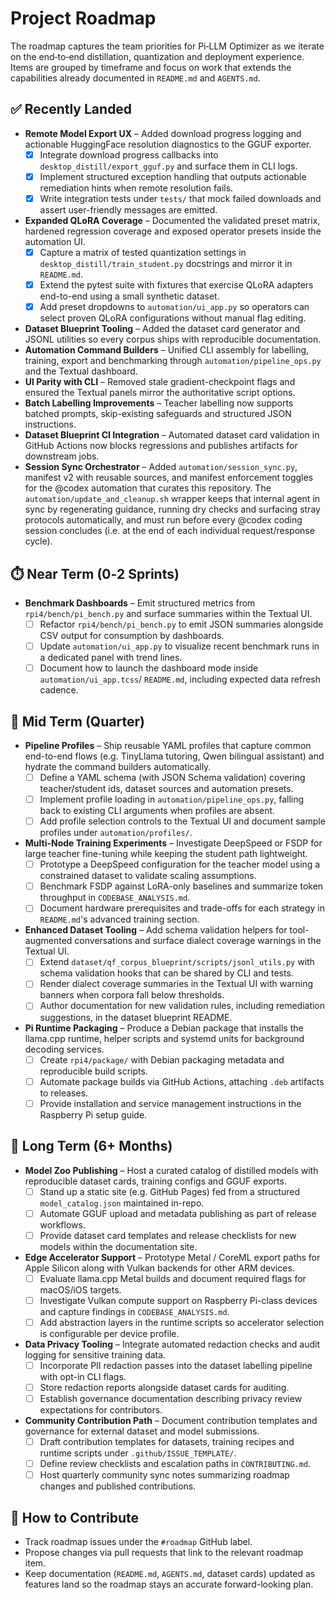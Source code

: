 # Project Roadmap

The roadmap captures the team priorities for Pi‑LLM Optimizer as we
iterate on the end‑to‑end distillation, quantization and deployment
experience. Items are grouped by timeframe and focus on work that
extends the capabilities already documented in `README.md` and
`AGENTS.md`.

## ✅ Recently Landed

- **Remote Model Export UX** – Added download progress logging and actionable HuggingFace resolution diagnostics to the GGUF exporter.
  - [x] Integrate download progress callbacks into `desktop_distill/export_gguf.py` and surface them in CLI logs.
  - [x] Implement structured exception handling that outputs actionable remediation hints when remote resolution fails.
  - [x] Write integration tests under `tests/` that mock failed downloads and assert user-friendly messages are emitted.
- **Expanded QLoRA Coverage** – Documented the validated preset matrix, hardened regression coverage and exposed operator presets inside the automation UI.
  - [x] Capture a matrix of tested quantization settings in `desktop_distill/train_student.py` docstrings and mirror it in `README.md`.
  - [x] Extend the pytest suite with fixtures that exercise QLoRA adapters end-to-end using a small synthetic dataset.
  - [x] Add preset dropdowns to `automation/ui_app.py` so operators can select proven QLoRA configurations without manual flag editing.
- **Dataset Blueprint Tooling** – Added the dataset card generator and JSONL utilities so every corpus ships with reproducible documentation.
- **Automation Command Builders** – Unified CLI assembly for labelling, training, export and benchmarking through `automation/pipeline_ops.py` and the Textual dashboard.
- **UI Parity with CLI** – Removed stale gradient-checkpoint flags and ensured the Textual panels mirror the authoritative script options.
- **Batch Labelling Improvements** – Teacher labelling now supports batched prompts, skip-existing safeguards and structured JSON instructions.
- **Dataset Blueprint CI Integration** – Automated dataset card validation in GitHub Actions now blocks regressions and publishes artifacts for downstream jobs.
- **Session Sync Orchestrator** – Added `automation/session_sync.py`, manifest v2 with reusable sources, and manifest enforcement toggles for the @codex automation that curates this repository. The `automation/update_and_cleanup.sh` wrapper keeps that internal agent in sync by regenerating guidance, running dry checks and surfacing stray protocols automatically, and must run before every @codex coding session concludes (i.e. at the end of each individual request/response cycle).

## ⏱️ Near Term (0‑2 Sprints)

- **Benchmark Dashboards** – Emit structured metrics from `rpi4/bench/pi_bench.py` and surface summaries within the Textual UI.
  - [ ] Refactor `rpi4/bench/pi_bench.py` to emit JSON summaries alongside CSV output for consumption by dashboards.
  - [ ] Update `automation/ui_app.py` to visualize recent benchmark runs in a dedicated panel with trend lines.
  - [ ] Document how to launch the dashboard mode inside `automation/ui_app.tcss`/ `README.md`, including expected data refresh cadence.

## 🔭 Mid Term (Quarter)

- **Pipeline Profiles** – Ship reusable YAML profiles that capture common end-to-end flows (e.g. TinyLlama tutoring, Qwen bilingual assistant) and hydrate the command builders automatically.
  - [ ] Define a YAML schema (with JSON Schema validation) covering teacher/student ids, dataset sources and automation presets.
  - [ ] Implement profile loading in `automation/pipeline_ops.py`, falling back to existing CLI arguments when profiles are absent.
  - [ ] Add profile selection controls to the Textual UI and document sample profiles under `automation/profiles/`.
- **Multi-Node Training Experiments** – Investigate DeepSpeed or FSDP for large teacher fine-tuning while keeping the student path lightweight.
  - [ ] Prototype a DeepSpeed configuration for the teacher model using a constrained dataset to validate scaling assumptions.
  - [ ] Benchmark FSDP against LoRA-only baselines and summarize token throughput in `CODEBASE_ANALYSIS.md`.
  - [ ] Document hardware prerequisites and trade-offs for each strategy in `README.md`'s advanced training section.
- **Enhanced Dataset Tooling** – Add schema validation helpers for tool-augmented conversations and surface dialect coverage warnings in the Textual UI.
  - [ ] Extend `dataset/qf_corpus_blueprint/scripts/jsonl_utils.py` with schema validation hooks that can be shared by CLI and tests.
  - [ ] Render dialect coverage summaries in the Textual UI with warning banners when corpora fall below thresholds.
  - [ ] Author documentation for new validation rules, including remediation suggestions, in the dataset blueprint README.
- **Pi Runtime Packaging** – Produce a Debian package that installs the llama.cpp runtime, helper scripts and systemd units for background decoding services.
  - [ ] Create `rpi4/package/` with Debian packaging metadata and reproducible build scripts.
  - [ ] Automate package builds via GitHub Actions, attaching `.deb` artifacts to releases.
  - [ ] Provide installation and service management instructions in the Raspberry Pi setup guide.

## 🧭 Long Term (6+ Months)

- **Model Zoo Publishing** – Host a curated catalog of distilled models with reproducible dataset cards, training configs and GGUF exports.
  - [ ] Stand up a static site (e.g. GitHub Pages) fed from a structured `model_catalog.json` maintained in-repo.
  - [ ] Automate GGUF upload and metadata publishing as part of release workflows.
  - [ ] Provide dataset card templates and release checklists for new models within the documentation site.
- **Edge Accelerator Support** – Prototype Metal / CoreML export paths for Apple Silicon along with Vulkan backends for other ARM devices.
  - [ ] Evaluate llama.cpp Metal builds and document required flags for macOS/iOS targets.
  - [ ] Investigate Vulkan compute support on Raspberry Pi-class devices and capture findings in `CODEBASE_ANALYSIS.md`.
  - [ ] Add abstraction layers in the runtime scripts so accelerator selection is configurable per device profile.
- **Data Privacy Tooling** – Integrate automated redaction checks and audit logging for sensitive training data.
  - [ ] Incorporate PII redaction passes into the dataset labelling pipeline with opt-in CLI flags.
  - [ ] Store redaction reports alongside dataset cards for auditing.
  - [ ] Establish governance documentation describing privacy review expectations for contributors.
- **Community Contribution Path** – Document contribution templates and governance for external dataset and model submissions.
  - [ ] Draft contribution templates for datasets, training recipes and runtime scripts under `.github/ISSUE_TEMPLATE/`.
  - [ ] Define review checklists and escalation paths in `CONTRIBUTING.md`.
  - [ ] Host quarterly community sync notes summarizing roadmap changes and published contributions.

## 📌 How to Contribute

- Track roadmap issues under the `#roadmap` GitHub label.
- Propose changes via pull requests that link to the relevant roadmap item.
- Keep documentation (`README.md`, `AGENTS.md`, dataset cards) updated as features land so the roadmap stays an accurate forward-looking plan.
